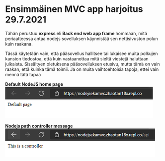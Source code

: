 <h1>Ensimmäinen MVC app harjoitus 29.7.2021 </h1>

Tähän perustuu <b> express </b> eli <b> Back end web app frame </b> hommaan, mitä periaatteessa antaa nodejs sovelluksen käynnistää sen nettisivuston polun kuin raakana.

Tässä käytetään vain, että pääsovellus hallitsee tai lukaisee muita polkujen kansion tiedostoa, että kuin vastaanottaa mitä sieltä viestejä haluttaan julkaista.
Sissältyen oletuksena pääsovelluksen etusivu, mutta tämä on vain raakan, että kuinka tämä toimii. Ja on muita vaihtoehtoisia tapoja, ettei vain mennä tätä tapaa

<b>Default NodeJS home page</b><br>
![Alt text](images/mvc-01.PNG?raw=true "None") <br>

<b>Nodejs path controller message</b>
![Alt text](images/mvc-02.PNG?raw=true "None") <br>
